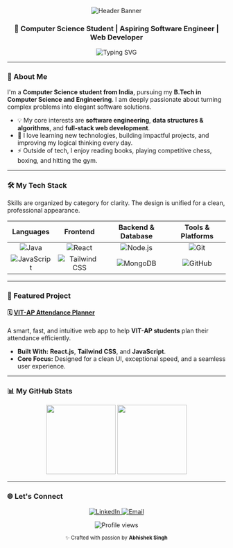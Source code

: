 <p align="center">
  <img src="https://capsule-render.vercel.app/api?type=waving&color=0E75B6&height=280&section=header&text=Abhishek%20Singh&fontSize=80&fontColor=ffffff&animation=fadeIn&fontAlignY=35" alt="Header Banner"/>
</p>

<div align="center">

<h3 align="center">🚀 Computer Science Student | Aspiring Software Engineer | Web Developer</h3>

<p align="center">
  <img src="https://readme-typing-svg.herokuapp.com?font=Fira+Code&weight=500&pause=1000&color=0E75B6&center=true&vCenter=true&width=435&lines=Full+Stack+Developer;Java+%7C+React+%7C+DSA+Lover;Always+Learning+Something+New" alt="Typing SVG" />
</p>

</div>

---

### 🌱 About Me

I'm a **Computer Science student from India**, pursuing my **B.Tech in Computer Science and Engineering**. I am deeply passionate about turning complex problems into elegant software solutions.

-   💡 My core interests are **software engineering**, **data structures & algorithms**, and **full-stack web development**.
-   🎯 I love learning new technologies, building impactful projects, and improving my logical thinking every day.
-   ⚡ Outside of tech, I enjoy reading books, playing competitive chess, boxing, and hitting the gym.

---

### 🛠️ My Tech Stack

Skills are organized by category for clarity. The design is unified for a clean, professional appearance.

<div align="center">

| Languages | Frontend | Backend & Database | Tools & Platforms |
| :---: | :---: | :---: | :---: |
| <img src="https://img.shields.io/badge/Java-ED8B00?style=for-the-badge&logo=java&logoColor=white" alt="Java"/> | <img src="https://img.shields.io/badge/React-20232A?style=for-the-badge&logo=react&logoColor=61DAFB" alt="React"/> | <img src="https://img.shields.io/badge/Node.js-339933?style=for-the-badge&logo=node.js&logoColor=white" alt="Node.js"/> | <img src="https://img.shields.io/badge/Git-F05032?style=for-the-badge&logo=git&logoColor=white" alt="Git"/> |
| <img src="https://img.shields.io/badge/JavaScript-F7DF1E?style=for-the-badge&logo=javascript&logoColor=black" alt="JavaScript"/> | <img src="https://img.shields.io/badge/Tailwind_CSS-38B2AC?style=for-the-badge&logo=tailwind-css&logoColor=white" alt="Tailwind CSS"/> | <img src="https://img.shields.io/badge/MongoDB-47A248?style=for-the-badge&logo=mongodb&logoColor=white" alt="MongoDB"/> | <img src="https://img.shields.io/badge/GitHub-181717?style=for-the-badge&logo=github&logoColor=white" alt="GitHub"/> |

</div>

---

### 🧩 Featured Project

#### 🗓️ [VIT-AP Attendance Planner](https://vit-ap-attendance-planner.vercel.app/)
A smart, fast, and intuitive web app to help **VIT-AP students** plan their attendance efficiently.
-   **Built With:** **React.js**, **Tailwind CSS**, and **JavaScript**.
-   **Core Focus:** Designed for a clean UI, exceptional speed, and a seamless user experience.

---

### 📊 My GitHub Stats

<p align="center">
  <img src="https://github-readme-stats.vercel.app/api?username=abhisheksingh7566&show_icons=true&theme=tokyonight&hide_border=true&border_radius=10&count_private=true" height="160px" />
  <img src="https://streak-stats.demolab.com?user=abhisheksingh7566&theme=tokyonight&hide_border=true&border_radius=10" height="160px" />
</p>

---

### 🌐 Let's Connect

<p align="center">
  <a href="https://www.linkedin.com/in/abhisheksingh7566" target="_blank">
    <img src="https://img.shields.io/badge/LinkedIn-0A66C2?style=for-the-badge&logo=linkedin&logoColor=white" alt="LinkedIn"/>
  </a>
  <a href="mailto:abhisheksingh708226@gmail.com" target="_blank">
    <img src="https://img.shields.io/badge/Email-D14836?style=for-the-badge&logo=gmail&logoColor=white" alt="Email"/>
  </a>
</p>

<p align="center">
  <img src="https://komarev.com/ghpvc/?username=abhisheksingh7566&color=0E75B6&style=flat-square&label=Profile+Views" alt="Profile views"/>
</p>

<p align="center">
  <small>✨ Crafted with passion by <b>Abhishek Singh</b></small>
</p>
